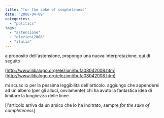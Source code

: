 ```yaml
---
title: "for the sake of completeness"
date: "2008-04-09"
categories: 
  - "politics"
tags: 
  - "astensione"
  - "elezioni2008"
  - "italia"
---
```


a proposito dell'astensione, propongo una nuova interpretazione, qui di seguito

[http://www.ildialogo.org/elezioni/bufa08042008.htm](http://www.ildialogo.org/elezioni/bufa08042008.htm)

mi scuso io per la pessima leggibilità dell'articolo. aggiungo che appenderei ad un albero (per gli alluci, ovviamente) chi ha avuto la fantastica idea di limitare la lunghezza delle linee.

\[l'articolo arriva da un amico che lo ha inoltrato, sempre _for the sake of completeness_\]
